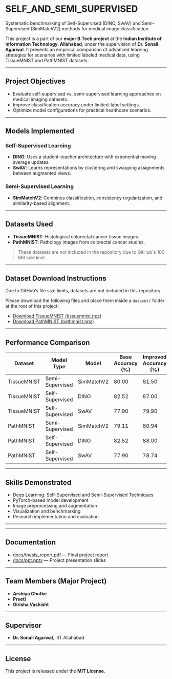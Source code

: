 # SELF_AND_SEMI_SUPERVISED

Systematic benchmarking of Self-Supervised (DINO, SwAV) and Semi-Supervised (SimMatchV2) methods for medical image classification.

This project is a part of our **major B.Tech project** at the **Indian Institute of Information Technology, Allahabad**, under the supervision of **Dr. Sonali Agarwal**. It presents an empirical comparison of advanced learning strategies for scenarios with limited labeled medical data, using TissueMNIST and PathMNIST datasets.

---

##  Project Objectives

- Evaluate self-supervised vs. semi-supervised learning approaches on medical imaging datasets.
- Improve classification accuracy under limited-label settings.
- Optimize model configurations for practical healthcare scenarios.

---

##  Models Implemented

### Self-Supervised Learning

- **DINO**: Uses a student-teacher architecture with exponential moving average updates.
- **SwAV**: Learns representations by clustering and swapping assignments between augmented views.

### Semi-Supervised Learning

- **SimMatchV2**: Combines classification, consistency regularization, and similarity-based alignment.

---

##  Datasets Used

- **TissueMNIST**: Histological colorectal cancer tissue images.
- **PathMNIST**: Pathology images from colorectal cancer studies.

>  These datasets are not included in the repository due to GitHub's 100 MB size limit.

---

## Dataset Download Instructions

Due to GitHub’s file size limits, datasets are not included in this repository.

Please download the following files and place them inside a `dataset/` folder at the root of this project:

- [Download TissueMNIST (tissuemnist.npz)](https://zenodo.org/record/6496656/files/tissuemnist.npz?download=1)
- [Download PathMNIST (pathmnist.npz)](https://zenodo.org/record/6496656/files/pathmnist.npz?download=1)
---

## Performance Comparison

| Dataset      | Model Type        | Model        | Base Accuracy (%) | Improved Accuracy (%) | Gain   |
|--------------|-------------------|--------------|--------------------|------------------------|--------|
| TissueMNIST  | Semi-Supervised   | SimMatchV2   | 80.00              | 81.50                  | +1.50  |
| TissueMNIST  | Self-Supervised   | DINO         | 82.52              | 87.00                  | +4.48  |
| TissueMNIST  | Self-Supervised   | SwAV         | 77.90              | 79.90                  | +2.00  |
| PathMNIST    | Semi-Supervised   | SimMatchV2   | 79.11              | 80.94                  | +1.83  |
| PathMNIST    | Self-Supervised   | DINO         | 82.52              | 88.00                  | +5.48  |
| PathMNIST    | Self-Supervised   | SwAV         | 77.90              | 78.74                  | +0.84  |

---

##  Skills Demonstrated

- Deep Learning: Self-Supervised and Semi-Supervised Techniques
- PyTorch-based model development
- Image preprocessing and augmentation
- Visualization and benchmarking
- Research implementation and evaluation

---
---

## Documentation

- [docs/thesis_report.pdf](docs/thesis_report.pdf) — Final project report  
- [docs/ppt.pptx](docs/ppt.pptx) — Project presentation slides

---

## Team Members (Major Project)

- **Arshiya Chutke**  
- **Preeti**  
- **Girisha Vashisht**

---

## Supervisor

- **Dr. Sonali Agarwal**, IIIT Allahabad

---

## License

This project is released under the **MIT License**.
